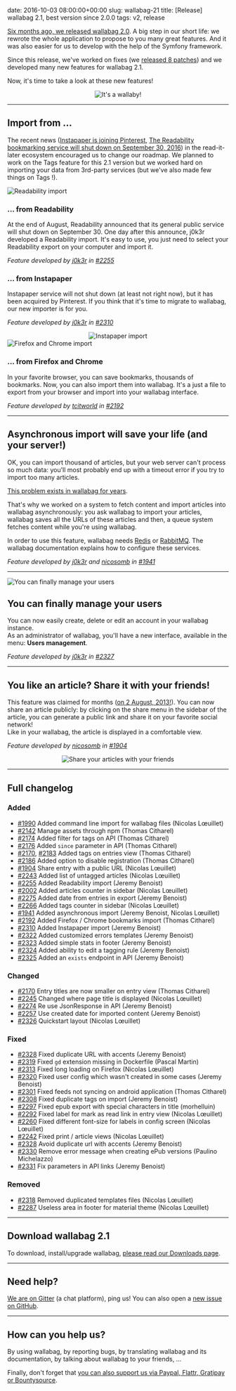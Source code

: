 date: 2016-10-03 08:00:00+00:00
slug: wallabag-21
title: [Release] wallabag 2.1, best version since 2.0.0
tags: v2, release

[Six months ago, we released wallabag 2.0](https://www.wallabag.org/blog/2016/04/03/wallabag-v2). A big step in our short life: we rewrote the whole application to propose to you many great features. And it was also easier for us to develop with the help of the Symfony framework.

Since this release, we've worked on fixes (we [released 8 patches](https://www.wallabag.org/pages/releases.html)) and we developed many new features for wallabag 2.1.

Now, it's time to take a look at these new features! 

<div style="text-align:center;">
    <img src="/images/wllbg21/gif.gif" alt="It's a wallaby!" class="mt21" />
</div>

<hr />

## Import from ...

The recent news ([Instapaper is joining Pinterest](http://blog.instapaper.com/post/149374303661), [The Readability bookmarking service will shut down on September 30, 2016](https://medium.com/@readability/the-readability-bookmarking-service-will-shut-down-on-september-30-2016-1641cc18e02b#.jzcn686qt)) in the read-it-later ecosystem encouraged us to change our roadmap. We planned to work on the Tags feature for this 2.1 version but we worked hard on importing your data from 3rd-party services (but we've also made few things on Tags !). 

<div class="row">
  <div class="col-lg-6">
    <img src="/images/wllbg21/readability_import.png" alt="Readability import" class="mt21" />
  </div>
  <div class="col-lg-6">
    <h3>... from Readability</h3>
    <p>At the end of August, Readability announced that its general public service will shut down on September 30. One day after this announce, j0k3r developed a Readability import. It's easy to use, you just need to select your Readability export on your computer and import it.</p>
    <p><em>Feature developed by <a href="https://github.com/j0k3r">j0k3r</a> in <a href="https://github.com/wallabag/wallabag/pull/2255">#2255</a></em></p>
  </div>
</div>

<div class="row">
  <div class="col-lg-6">
    <h3>... from Instapaper</h3>
    <p>Instapaper service will not shut down (at least not right now), but it has been acquired by Pinterest. If you think that it's time to migrate to wallabag, our new importer is for you.</p>
    <p><em>Feature developed by <a href="https://github.com/j0k3r">j0k3r</a> in <a href="https://github.com/wallabag/wallabag/pull/2310">#2310</a></em></p>
  </div>
  <div class="col-lg-6" style="text-align:center">
    <img src="/images/wllbg21/instapaper_import.png" alt="Instapaper import" class="mt21" />
  </div>
</div>

<div class="row">
  <div class="col-lg-6">
    <img src="/images/wllbg21/firefox_chrome.png" alt="Firefox and Chrome import" class="mt21" />
  </div>
  <div class="col-lg-6">
    <h3>... from Firefox and Chrome</h3>
    <p>In your favorite browser, you can save bookmarks, thousands of bookmarks. Now, you can also import them into wallabag. It's a just a file to export from your browser and import into your wallabag interface.</p>
    <p><em>Feature developed by <a href="https://github.com/tcitworld">tcitworld</a> in <a href="https://github.com/wallabag/wallabag/pull/2192">#2192</a></em></p>
  </div>
</div>

<hr />

## Asynchronous import will save your life (and your server!)

OK, you can import thousand of articles, but your web server can't process so much data: you'll most probably end up with a timeout error if you try to import too many articles. 

[This problem exists in wallabag for years](https://github.com/wallabag/wallabag/issues?utf8=%E2%9C%93&q=is%3Aissue%20import%20fail%20is%3Aclosed%20).

That's why we worked on a system to fetch content and import articles into wallabag asynchronously: you ask wallabag to import your articles, wallabag saves all the URLs of these articles and then, a queue system fetches content while you're using wallabag. 

In order to use this feature, wallabag needs [Redis](http://redis.io/) or [RabbitMQ](https://www.rabbitmq.com/). The wallabag documentation explains how to configure these services. 

<p><em>Feature developed by <a href="https://github.com/j0k3r">j0k3r</a> and <a href="https://github.com/nicosomb">nicosomb</a> in <a href="https://github.com/wallabag/wallabag/pull/1941">#1941</a></em></p>

<hr />

<div class="row">
  <div class="col-lg-6">
    <img src="/images/wllbg21/manage_users.png" alt="You can finally manage your users" class="mt21" />
  </div>
  <div class="col-lg-6">
    <h2>You can finally manage your users</h2>
    <p>You can now easily create, delete or edit an account in your wallabag instance.<br />As an administrator of wallabag, you'll have a new interface, available in the menu: <strong>Users management</strong>.</p>
    <p><em>Feature developed by <a href="https://github.com/j0k3r">j0k3r</a> in <a href="https://github.com/wallabag/wallabag/pull/2327">#2327</a></em></p>
  </div>
</div>

<hr />

<div class="row">
  <div class="col-lg-6">
    <h2>You like an article? Share it with your friends!</h2>
    <p>This feature was claimed for months (<a href="https://github.com/wallabag/wallabag/issues/95">on 2 August, 2013!</a>). You can now share an article publicly: by clicking on the share menu in the sidebar of the article, you can generate a public link and share it on your favorite social network!<br />Like in your wallabag, the article is displayed in a comfortable view.</p>
    <p><em>Feature developed by <a href="https://github.com/nicosomb">nicosomb</a> in <a href="https://github.com/wallabag/wallabag/pull/1904">#1904</a></em></p>
  </div>
  <div class="col-lg-6" style="text-align:center">
    <img src="/images/wllbg21/share_public.png" alt="Share your articles with your friends" class="mt21" />
  </div>
</div>

<hr />

## Full changelog

### Added

- [#1990](https://github.com/wallabag/wallabag/pull/1990) Added command line import for wallabag files (Nicolas Lœuillet)
- [#2142](https://github.com/wallabag/wallabag/pull/2142) Manage assets through npm (Thomas Citharel)
- [#2174](https://github.com/wallabag/wallabag/pull/2174) Added filter for tags on API (Thomas Citharel)
- [#2176](https://github.com/wallabag/wallabag/pull/2176) Added `since` parameter in API (Thomas Citharel)
- [#2170](https://github.com/wallabag/wallabag/pull/2170), [#2183](https://github.com/wallabag/wallabag/pull/2183) Added tags on entries view (Thomas Citharel)
- [#2186](https://github.com/wallabag/wallabag/pull/2186) Added option to disable registration (Thomas Citharel)
- [#1904](https://github.com/wallabag/wallabag/pull/1904) Share entry with a public URL (Nicolas Lœuillet)
- [#2243](https://github.com/wallabag/wallabag/pull/2243) Added list of untagged articles (Nicolas Lœuillet)
- [#2255](https://github.com/wallabag/wallabag/pull/2255) Added Readability import (Jeremy Benoist)
- [#2002](https://github.com/wallabag/wallabag/pull/2002) Added articles counter in sidebar (Nicolas Lœuillet)
- [#2275](https://github.com/wallabag/wallabag/pull/2275) Added date from entries in export (Jeremy Benoist)
- [#2266](https://github.com/wallabag/wallabag/pull/2266) Added tags counter in sidebar (Nicolas Lœuillet)
- [#1941](https://github.com/wallabag/wallabag/pull/1941) Added asynchronous import (Jeremy Benoist, Nicolas Lœuillet)
- [#2192](https://github.com/wallabag/wallabag/pull/2192) Added Firefox / Chrome bookmarks import (Thomas Citharel)
- [#2310](https://github.com/wallabag/wallabag/pull/2310) Added Instapaper import (Jeremy Benoist)
- [#2322](https://github.com/wallabag/wallabag/pull/2322) Added customized errors templates (Jeremy Benoist)
- [#2323](https://github.com/wallabag/wallabag/pull/2323) Added simple stats in footer (Jeremy Benoist)
- [#2324](https://github.com/wallabag/wallabag/pull/2324) Added ability to edit a tagging rule (Jeremy Benoist)
- [#2325](https://github.com/wallabag/wallabag/pull/2325) Added an `exists` endpoint in API (Jeremy Benoist)

### Changed

- [#2170](https://github.com/wallabag/wallabag/pull/2170) Entry titles are now smaller on entry view (Thomas Citharel)
- [#2245](https://github.com/wallabag/wallabag/pull/2245) Changed where page title is displayed (Nicolas Lœuillet)
- [#2274](https://github.com/wallabag/wallabag/pull/2274) Re use JsonResponse in API (Jeremy Benoist)
- [#2257](https://github.com/wallabag/wallabag/pull/2257) Use created date for imported content (Jeremy Benoist)
- [#2326](https://github.com/wallabag/wallabag/pull/2326) Quickstart layout (Nicolas Lœuillet)

### Fixed 

- [#2328](https://github.com/wallabag/wallabag/pull/2328) Fixed duplicate URL with accents (Jeremy Benoist)
- [#2319](https://github.com/wallabag/wallabag/pull/2319) Fixed `gd` extension missing in Dockerfile (Pascal Martin)
- [#2313](https://github.com/wallabag/wallabag/pull/2313) Fixed long loading on Firefox (Nicolas Lœuillet)
- [#2320](https://github.com/wallabag/wallabag/pull/2320) Fixed user config which wasn't created in some cases (Jeremy Benoist)
- [#2301](https://github.com/wallabag/wallabag/pull/2301) Fixed feeds not syncing on android application (Thomas Citharel)
- [#2308](https://github.com/wallabag/wallabag/pull/2308) Fixed duplicate tags on import (Jeremy Benoist)
- [#2297](https://github.com/wallabag/wallabag/pull/2297) Fixed epub export with special characters in title (morhelluin)
- [#2292](https://github.com/wallabag/wallabag/pull/2292) Fixed label for mark as read link in entry view (Nicolas Lœuillet)
- [#2260](https://github.com/wallabag/wallabag/pull/2260) Fixed different font-size for labels in config screen (Nicolas Lœuillet)
- [#2242](https://github.com/wallabag/wallabag/pull/2242) Fixed print / article views (Nicolas Lœuillet)
- [#2328](https://github.com/wallabag/wallabag/pull/2328) Avoid duplicate url with accents (Jeremy Benoist)
- [#2330](https://github.com/wallabag/wallabag/pull/2330) Remove error message when creating ePub versions (Paulino Michelazzo)
- [#2331](https://github.com/wallabag/wallabag/pull/2331) Fix parameters in API links (Jeremy Benoist)

### Removed

- [#2318](https://github.com/wallabag/wallabag/pull/2318) Removed duplicated templates files (Nicolas Lœuillet)
- [#2287](https://github.com/wallabag/wallabag/pull/2287) Useless area in footer for material theme (Nicolas Lœuillet)

<hr />

## Download wallabag 2.1

To download, install/upgrade wallabag, [please read our Downloads page](https://www.wallabag.org/pages/download-wallabag.html). 

<hr />

## Need help?

[We are on Gitter](https://gitter.im/wallabag/wallabag) (a chat platform), ping us! You can also open a [new issue on GitHub](https://github.com/wallabag/wallabag/issues/new).

<hr />

## How can you help us?

By using wallabag, by reporting bugs, by translating wallabag and its documentation, by talking about wallabag to your friends, ...

Finally, don't forget that [you can also support us via Paypal, Flattr, Gratipay or Bountysource](https://www.wallabag.org/pages/donations.html).

